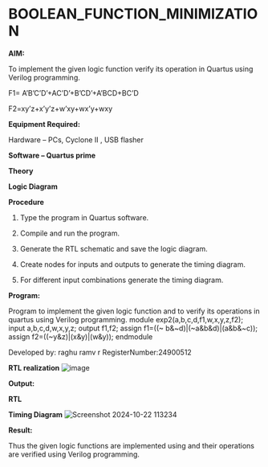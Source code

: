 # BOOLEAN_FUNCTION_MINIMIZATION

**AIM:**

To implement the given logic function verify its operation in Quartus using Verilog programming.

F1= A’B’C’D’+AC’D’+B’CD’+A’BCD+BC’D 

F2=xy’z+x’y’z+w’xy+wx’y+wxy

**Equipment Required:**

Hardware – PCs, Cyclone II , USB flasher

**Software – Quartus prime**

**Theory**

**Logic Diagram**

**Procedure**

1.	Type the program in Quartus software.

2.	Compile and run the program.

3.	Generate the RTL schematic and save the logic diagram.

4.	Create nodes for inputs and outputs to generate the timing diagram.

5.	For different input combinations generate the timing diagram.


**Program:**

Program to implement the given logic function and to verify its operations in quartus using Verilog programming. 
module exp2(a,b,c,d,f1,w,x,y,z,f2);
input a,b,c,d,w,x,y,z;
output f1,f2;
assign f1=((~ b&~d)|(~a&b&d)|(a&b&~c));
assign f2=((~y&z)|(x&y)|(w&y));
endmodule

Developed by: raghu ramv r
RegisterNumber:24900512


**RTL realization**
![image](https://github.com/user-attachments/assets/f7be4304-eefc-429f-b232-e10fbad69bd3)

**Output:**

**RTL**

**Timing Diagram**
![Screenshot 2024-10-22 113234](https://github.com/user-attachments/assets/2ed8efe7-1318-4f81-8bec-f73a1fa1390d)

**Result:**

Thus the given logic functions are implemented using and their operations are verified using Verilog programming.

